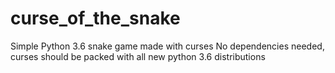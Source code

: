 # curse_of_the_snake
Simple Python 3.6 snake game made with curses
No dependencies needed, curses should be packed with all new python 3.6 distributions
